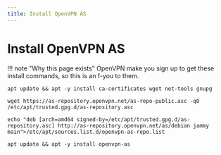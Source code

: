 ```yaml
---
title: Install OpenVPN AS
---
```


# Install OpenVPN AS


!!! note "Why this page exists"
    OpenVPN make you sign up to get these install commands, so this is an f-you to them. 


```shell
apt update && apt -y install ca-certificates wget net-tools gnupg

wget https://as-repository.openvpn.net/as-repo-public.asc -qO /etc/apt/trusted.gpg.d/as-repository.asc

echo "deb [arch=amd64 signed-by=/etc/apt/trusted.gpg.d/as-repository.asc] http://as-repository.openvpn.net/as/debian jammy main">/etc/apt/sources.list.d/openvpn-as-repo.list

apt update && apt -y install openvpn-as
```